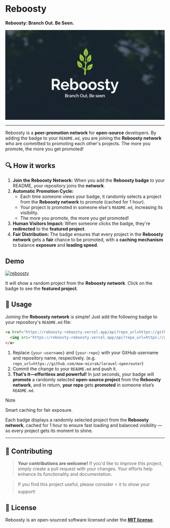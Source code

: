 # Reboosty
**Reboosty: Branch Out. Be Seen.**

![Alt text](public/reboosty.jpg)

---

Reboosty is a **peer-promotion network** for **open-source** developers. By adding the badge to your `README.md`, you are joining the **Reboosty network** who are committed to promoting each other's projects. The more you promote, the more you get promoted!

## 🔍 How it works
1. **Join the Reboosty Network:** When you add the **Reboosty badge** to your README, your repository joins the **network**.
2. **Automatic Promotion Cycle:**
   - Each time someone views your badge, it randomly selects a project from the **Reboosty network** to promote (cached for 1 hour).
   - Your project is promoted in someone else's `README.md`, increasing its visibility.
   - The more you promote, the more you get promoted!
3. **Human Visitors Impact:** When someone clicks the badge, they're **redirected** to the **featured project**.
4. **Fair Distribution:** The badge ensures that every project in the **Reboosty network** gets a **fair** chance to be promoted, with a **caching mechanism** to balance **exposure** and **loading speed**.

## Demo
<a href="https://reboosty-reboosty.vercel.app/api?repo_url=https://github.com/reboosty/reboosty" target="_blank">
  <img src="https://reboosty-reboosty.vercel.app/api?repo_url=https://github.com/reboosty/reboosty" alt="reboosty" />
</a>

It will show a random project from the **Reboosty network**. Click on the badge to see the **featured project**.

## 🎨 Usage
Joining the **Reboosty network** is simple! Just add the following badge to your repository's `README.md` file:

```markdown
<a href="https://reboosty-reboosty.vercel.app/api?repo_url=https://github.com/{your-username}/{your-repo}" target="_blank">
  <img src="https://reboosty-reboosty.vercel.app/api?repo_url=https://github.com/{your-username}/{your-repo}" alt="reboosty" />
</a>
```

1) Replace `{your-username}` and `{your-repo}` with your GitHub username and repository name, respectively. (e.g. `repo_url=https://github.com/moe-mizrak/laravel-openrouter`)
2) Commit the change to your `README.md` and push it.
3) **That’s it—effortless and powerful!** In just seconds, your badge will **promote** a randomly selected **open-source project** from the **Reboosty network**, and in return, **your repo** gets **promoted** in someone else’s `README.md`.

> [!NOTE]
> Smart caching for fair exposure.
> 
> Each badge displays a randomly selected project from the **Reboosty network**, cached for 1 hour to ensure fast loading and balanced visibility — so every project gets its moment to shine.

---
## 💫 Contributing

> **Your contributions are welcome!** If you'd like to improve this project, simply create a pull request with your changes. Your efforts help enhance its functionality and documentation.

> If you find this project useful, please consider ⭐ it to show your support!

## 📜 License
Reboosty is an open-sourced software licensed under the **[MIT license](LICENSE)**.

